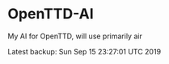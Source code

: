 # OpenTTD-AI
My AI for OpenTTD, will use primarily air

Latest backup: Sun Sep 15 23:27:01 UTC 2019
